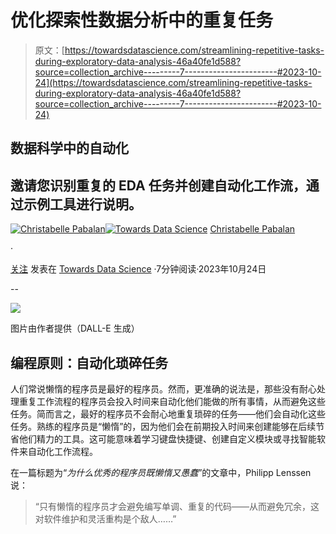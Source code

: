 # 优化探索性数据分析中的重复任务

> 原文：[https://towardsdatascience.com/streamlining-repetitive-tasks-during-exploratory-data-analysis-46a40fe1d588?source=collection_archive---------7-----------------------#2023-10-24](https://towardsdatascience.com/streamlining-repetitive-tasks-during-exploratory-data-analysis-46a40fe1d588?source=collection_archive---------7-----------------------#2023-10-24)

## 数据科学中的自动化

## 邀请您识别重复的 EDA 任务并创建自动化工作流，通过示例工具进行说明。

[](https://medium.com/@christabellecp?source=post_page-----46a40fe1d588--------------------------------)[![Christabelle Pabalan](../Images/24187865b6e9d03ae1aabf873ce1e67c.png)](https://medium.com/@christabellecp?source=post_page-----46a40fe1d588--------------------------------)[](https://towardsdatascience.com/?source=post_page-----46a40fe1d588--------------------------------)[![Towards Data Science](../Images/a6ff2676ffcc0c7aad8aaf1d79379785.png)](https://towardsdatascience.com/?source=post_page-----46a40fe1d588--------------------------------) [Christabelle Pabalan](https://medium.com/@christabellecp?source=post_page-----46a40fe1d588--------------------------------)

·

[关注](https://medium.com/m/signin?actionUrl=https%3A%2F%2Fmedium.com%2F_%2Fsubscribe%2Fuser%2F4200eb8e8b26&operation=register&redirect=https%3A%2F%2Ftowardsdatascience.com%2Fstreamlining-repetitive-tasks-during-exploratory-data-analysis-46a40fe1d588&user=Christabelle+Pabalan&userId=4200eb8e8b26&source=post_page-4200eb8e8b26----46a40fe1d588---------------------post_header-----------) 发表在 [Towards Data Science](https://towardsdatascience.com/?source=post_page-----46a40fe1d588--------------------------------) ·7分钟阅读·2023年10月24日

--

[](https://medium.com/m/signin?actionUrl=https%3A%2F%2Fmedium.com%2F_%2Fbookmark%2Fp%2F46a40fe1d588&operation=register&redirect=https%3A%2F%2Ftowardsdatascience.com%2Fstreamlining-repetitive-tasks-during-exploratory-data-analysis-46a40fe1d588&source=-----46a40fe1d588---------------------bookmark_footer-----------)![](../Images/e5031188e988019bb8a2ffc2e978e858.png)

图片由作者提供（DALL-E 生成）

## 编程原则：自动化琐碎任务

人们常说懒惰的程序员是最好的程序员。然而，更准确的说法是，那些没有耐心处理重复工作流程的程序员会投入时间来自动化他们能做的所有事情，从而避免这些任务。简而言之，最好的程序员不会耐心地重复琐碎的任务——他们会自动化这些任务。熟练的程序员是“懒惰”的，因为他们会在前期投入时间来创建能够在后续节省他们精力的工具。这可能意味着学习键盘快捷键、创建自定义模块或寻找智能软件来自动化工作流程。

在一篇标题为“*为什么优秀的程序员既懒惰又愚蠢*”的文章中，Philipp Lenssen 说：

> “只有懒惰的程序员才会避免编写单调、重复的代码——从而避免冗余，这对软件维护和灵活重构是个敌人……”

